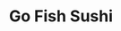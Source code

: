 ---
layout: place
title: Go Fish Sushi
permalink: /iowa/burlington/go-fish-sushi.html
stateAbbr: IA
stateName: Iowa
cityName: Burlington
seo:
  type: restaurant
  links: https://www.facebook.com/gofishsushi322/
place_id: ChIJBZ7GOHcx4YcRouX_0YmSbuA
photos:
  - name: >-
      places/ChIJBZ7GOHcx4YcRouX_0YmSbuA/photos/AeeoHcKLaSydCqzwENNG00PMbdsq36C7itcaeGpBnCLWupWxCYDhSj-mmIFfcPnIdoJtZkzprNxJvs1XrVFlOG7Ox3dsae8_NQIdH5S0zzTOhydLz75LGfAtZkBArETDbvcVbewG5bGutoUiLtZ5zZ_6N1NbhYpiscMPvBSPQIOeddAZeFX8gCiXXLJiD0vrMLBT5C3ROiX3iV_n9Ux50Sl614cypgx8wcYRUYdpcJDFhx5qMnFrKtQSPX5Ps48y_jOX--IttpvTcz4f99rDicyi_RpwrPuplU0PecpfiNKhvVyHoA
    widthPx: 4032
    heightPx: 3024
    authorAttributions:
      - displayName: Go Fish Sushi
        uri: https://maps.google.com/maps/contrib/113410704579190528435
        photoUri: >-
          https://lh3.googleusercontent.com/a-/ALV-UjXsRIYvXgKWFq3xaDOt5ODW6WEBQ8KvX-RgMhHdp3e1pWwWKxM=s100-p-k-no-mo
    flagContentUri: >-
      https://www.google.com/local/imagery/report/?cb_client=maps_api_places.places_api&image_key=!1e10!2sAF1QipP02fk8Q4opL68QimM4BLQfijYiUZvDZlYPC_2O&hl=en-US
    googleMapsUri: >-
      https://www.google.com/maps/place//data=!3m4!1e2!3m2!1sAF1QipP02fk8Q4opL68QimM4BLQfijYiUZvDZlYPC_2O!2e10!4m2!3m1!1s0x87e1317738c69e05:0xe06e9289d1ffe5a2
  - name: >-
      places/ChIJBZ7GOHcx4YcRouX_0YmSbuA/photos/AeeoHcIaYkUgPJSp30PVW0gyUj_tHWG4CdijHqX-8WHEJtneGRzxfFGXruqmk1o7tw9CF2IvHw4KwmHfQjJjL_Qxa-YIKRaUUjY4kW_cxx713Wjj8YzIbeNuQvS4HqesaOqzwjAXqf73YTAoTcsl-gZ15CKY-M703uiDURFzRYFVmoE8_zAiXAzK6ZQcmEvqz7IHYpogt_Ly9aGQhaPcaxEzycJQAesRtrdcuYH-EOCximAtVI-Oi45p91jz_Bk9PGiNCSwAfMdatOAtM2x6HAbFeRVKE1fOqRWtrEbMo8DZ_ttm7PoFXA-g-GPol4UFwBxW26TdPno6YFJQqbBDSR1yIXmFt7DQr0YITXMft-C-g1tGdFjXjW8H0UFwH3L7YkmnkkMCTKstDBBa-UPaRG1K8J0GlQLs7nKtECxqznlpQFU
    widthPx: 4800
    heightPx: 3600
    authorAttributions:
      - displayName: Casey Harper
        uri: https://maps.google.com/maps/contrib/105268085759268574470
        photoUri: >-
          https://lh3.googleusercontent.com/a-/ALV-UjVvAP9jGVOZbm0p7RuWmV-gQGl3w9-89V-EyoRYzQP31r9I3NXcLw=s100-p-k-no-mo
    flagContentUri: >-
      https://www.google.com/local/imagery/report/?cb_client=maps_api_places.places_api&image_key=!1e10!2sCIHM0ogKEICAgICWvKKALw&hl=en-US
    googleMapsUri: >-
      https://www.google.com/maps/place//data=!3m4!1e2!3m2!1sCIHM0ogKEICAgICWvKKALw!2e10!4m2!3m1!1s0x87e1317738c69e05:0xe06e9289d1ffe5a2
  - name: >-
      places/ChIJBZ7GOHcx4YcRouX_0YmSbuA/photos/AeeoHcIMHnX2QfStxt2ygbMhEYSLuW4VxU02K5eg07kuU5DOnkUTSyBC8NffGZuMfzQ2tmYgD-a--yQMWffjKQtoGwmn0-n-GvEPXoex1HuISebzLyBZXgd7h9hfy7jQy-uIRraamNr282TFlSwsVaSLb1p6RGykK1aFas9qjxAdcZ1ckDpTchG7llWo1qd_knqgj_gGjJQO12IcUkOBI3ih_Zt9gVJqS_WK89mQmsbsWg45NL3Rw9zVSdupszwuXT5bBWfaQkIeOTsgRXfNkiv8ONcFoTU2KWahxT73f41JUaL6oEJ-J7IvZQE7Mf_k5IRhSKg0cmRbx6vyV-ueeRxzTUw2AUUt27EbkEHZ_XMb4uybw7EejRp5FVUAdRMuQu-c0UItFglYZwTpjqEQzWEpTdk7OxK968k9utYLF76ErlnJsiJYyBWuhibq_xntdgJE
    widthPx: 3024
    heightPx: 4032
    authorAttributions:
      - displayName: Dan Diener
        uri: https://maps.google.com/maps/contrib/112166573450435999055
        photoUri: >-
          https://lh3.googleusercontent.com/a-/ALV-UjWYkOH0VmJAgRy7iIU71FJgCEqYCsjZhni2SRTWfk-m1_gzQY95=s100-p-k-no-mo
    flagContentUri: >-
      https://www.google.com/local/imagery/report/?cb_client=maps_api_places.places_api&image_key=!1e10!2sCIABIhAGbyfQgiyI0GfwbIcABIj5&hl=en-US
    googleMapsUri: >-
      https://www.google.com/maps/place//data=!3m4!1e2!3m2!1sCIABIhAGbyfQgiyI0GfwbIcABIj5!2e10!4m2!3m1!1s0x87e1317738c69e05:0xe06e9289d1ffe5a2
  - name: >-
      places/ChIJBZ7GOHcx4YcRouX_0YmSbuA/photos/AeeoHcKrHQAJKF5yMQpwqiUBtpGgYsbLc3k6tg-IUNBUwQe1UvyG6MsAxl98pW0bBrGE7Nis5wUCZCmQPHoWbzhKRhVD3wWVUQRswxJk6a-8o9BjnT3IlXHd-jJHxthg_ODwpsSy5MokZrdI2GN-WUqI9-IKIIl1_zdLP242zBHNuUEjQSshjxcKN_3OnMGiyTgC1IumjFXtSrutR9ylSwutH6c_Nq2O1q4GE91TvMIRWYHDvHRZB76BZ7E3bffFhCMd3SjwC3LB8q--1sLoGeqwkUN_qEGfhWu2bq7iUUg_shV5d8hTWeGYx-ndlBa5-snN3ORbKsGxfhkfkaTJV3buBhtE0ULB7vs64OvSHpgJjgfNg62v45Cvr99zsnSJp0yuLfhQmddbLscH8rD2X6Oit9_KqkvbzYbq0ZYlbnP--NBrJQ
    widthPx: 4032
    heightPx: 2268
    authorAttributions:
      - displayName: Artemio Santiago
        uri: https://maps.google.com/maps/contrib/107022415830641292343
        photoUri: >-
          https://lh3.googleusercontent.com/a-/ALV-UjV9F253pv1_TKzkETwQ5EqT_F2Adrf9dMIQykBOiE9AusFFDqk6=s100-p-k-no-mo
    flagContentUri: >-
      https://www.google.com/local/imagery/report/?cb_client=maps_api_places.places_api&image_key=!1e10!2sCIHM0ogKEICAgICW-6eRFQ&hl=en-US
    googleMapsUri: >-
      https://www.google.com/maps/place//data=!3m4!1e2!3m2!1sCIHM0ogKEICAgICW-6eRFQ!2e10!4m2!3m1!1s0x87e1317738c69e05:0xe06e9289d1ffe5a2
  - name: >-
      places/ChIJBZ7GOHcx4YcRouX_0YmSbuA/photos/AeeoHcJ5NCMHojlUys9mTgO6JM1e7QAoqHG3EUGjaiUbPfKgI6C1-pBu8b7SKX70ssMxqdxNV_qAr2GGiF0dWfruvFtD8KOYulgb-Q5P6Tarxyk3RKj8ymzg3rQ__wY1UwCBG_tmNO4y1yHwze1mfMRdINTsASta8ldOhAGDur78jm8s9Git9z0LnRtOmZDTWMpAoC86qzCEFQVKUwSOhbYVxSH_CIoTd8lH8UZ_OXRXlLcWhbT-gfp8oAP33XBMkyjJs6MDj53iOveU1JxKgpk8IbJaHYqzy1S0jJMRzVRTn5oylQ
    widthPx: 1868
    heightPx: 4000
    authorAttributions:
      - displayName: Go Fish Sushi
        uri: https://maps.google.com/maps/contrib/113410704579190528435
        photoUri: >-
          https://lh3.googleusercontent.com/a-/ALV-UjXsRIYvXgKWFq3xaDOt5ODW6WEBQ8KvX-RgMhHdp3e1pWwWKxM=s100-p-k-no-mo
    flagContentUri: >-
      https://www.google.com/local/imagery/report/?cb_client=maps_api_places.places_api&image_key=!1e10!2sAF1QipPgaMBgMJTmQdZk58VN46jj_K41tRbfQt3UVeo4&hl=en-US
    googleMapsUri: >-
      https://www.google.com/maps/place//data=!3m4!1e2!3m2!1sAF1QipPgaMBgMJTmQdZk58VN46jj_K41tRbfQt3UVeo4!2e10!4m2!3m1!1s0x87e1317738c69e05:0xe06e9289d1ffe5a2
  - name: >-
      places/ChIJBZ7GOHcx4YcRouX_0YmSbuA/photos/AeeoHcKRIyKf6Mg99wz9EB9iXCGivbHWz_hKL8D0QHtbOQZgb37BcF7OnIZxsehh7fUb1Mk-uh4cpBODE-G0DgdMyvme_PMP28cGX9CbikAmoVIFjdF-3V6QXangBb4fhRPyoTd80GYPQ4Ro_ExnXrNiFE2UdEZTSp1q7o24PWYsK-uyn9WstgWSq7PZxD_JXjWXoUx4NmE-Q5R3SzTj9Co3lvmvcwSqmncai7lkh3pqFEa9g3Zne8GMSmfPeuRvJuKhS4NQYsYC3EQMzIglfceEi9r1AUTU4eMkUvfNbEVoaeymuA
    widthPx: 1536
    heightPx: 2048
    authorAttributions:
      - displayName: Go Fish Sushi
        uri: https://maps.google.com/maps/contrib/113410704579190528435
        photoUri: >-
          https://lh3.googleusercontent.com/a-/ALV-UjXsRIYvXgKWFq3xaDOt5ODW6WEBQ8KvX-RgMhHdp3e1pWwWKxM=s100-p-k-no-mo
    flagContentUri: >-
      https://www.google.com/local/imagery/report/?cb_client=maps_api_places.places_api&image_key=!1e10!2sAF1QipPvbyxTwebNV6oZNqFUBthQl_KDkez5Uc7znigo&hl=en-US
    googleMapsUri: >-
      https://www.google.com/maps/place//data=!3m4!1e2!3m2!1sAF1QipPvbyxTwebNV6oZNqFUBthQl_KDkez5Uc7znigo!2e10!4m2!3m1!1s0x87e1317738c69e05:0xe06e9289d1ffe5a2
  - name: >-
      places/ChIJBZ7GOHcx4YcRouX_0YmSbuA/photos/AeeoHcIEScbpylI_sdgoyYgN1mher1HXomMWCg5YPcQFalCYuE2JePF-XILaGPoMVk8qXxs06oE6MIrEmv6uOuV3h7AylsQ8iOczxHCSMQ21rclMlY_4odtY3A0cxGN90nBeNUt_VmyKo-vu9R5g72AdkdWmjD2hcQrCBYdeAE1GTJzXTbo8CBFUI0Rse5X-dWY3IToBosDZlnZRb91A9x_XSpS_vnYAIsc59EQL1PnJnq7JqkykzQ_JVzpS4d_hwtc4QPpzKN7YU5XPCdY-j7yBJdDFYkykzzeksuqjaPjI10JDP1PynXSxsAxx8IFqJ3Zv4STuCuezi-ZwqJzH3W0WmUsn_LEu6XwIUWY2Zl5Zx7_S38mDF_0fM1pAyw99jUXyetoVrwlH6ZvXyVA_37nue9AW5WuM7XduoiJUGkYCRzPymi0
    widthPx: 4000
    heightPx: 3000
    authorAttributions:
      - displayName: Tim Zimmerman
        uri: https://maps.google.com/maps/contrib/101607297948505577259
        photoUri: >-
          https://lh3.googleusercontent.com/a/ACg8ocJ1H0Q6xZO0OaFWbEZR_63eEFFIO_gLmAsJZsugDMScVnvV3A=s100-p-k-no-mo
    flagContentUri: >-
      https://www.google.com/local/imagery/report/?cb_client=maps_api_places.places_api&image_key=!1e10!2sCIHM0ogKEICAgIDTuYaG2QE&hl=en-US
    googleMapsUri: >-
      https://www.google.com/maps/place//data=!3m4!1e2!3m2!1sCIHM0ogKEICAgIDTuYaG2QE!2e10!4m2!3m1!1s0x87e1317738c69e05:0xe06e9289d1ffe5a2
  - name: >-
      places/ChIJBZ7GOHcx4YcRouX_0YmSbuA/photos/AeeoHcJikhft9zTUlcZuAVCyYwurTudwQ0vR7LqKJg5JGyNkagaCH1wp4IrO88Zk-jpNqZGi_rN_vpW_k7oMgOigOd-10AuHyPYAT6kLI2zp7dhsr9F9qzfX1pnOUejc_6i5tppz4uwJtpsU3Xm6HBOu3SjAUq3YOw66eeJ1jpWibyjZTaHPExX-e-vLI_fN3d947oaZjo2L0xYX9oDRCY6WPofP5XhX6Aa657DI6bJ7HEEeWI9yWe6enFvm9LqjUGRScfT2VQnsJ3Jst9Y9Pss5jOh94ZVcRh-XTaHmmoHl3k9wvA
    widthPx: 3200
    heightPx: 4800
    authorAttributions:
      - displayName: Go Fish Sushi
        uri: https://maps.google.com/maps/contrib/113410704579190528435
        photoUri: >-
          https://lh3.googleusercontent.com/a-/ALV-UjXsRIYvXgKWFq3xaDOt5ODW6WEBQ8KvX-RgMhHdp3e1pWwWKxM=s100-p-k-no-mo
    flagContentUri: >-
      https://www.google.com/local/imagery/report/?cb_client=maps_api_places.places_api&image_key=!1e10!2sAF1QipN4cwRnaMh0YRFd6LlwHqvUHti6SGQv3W1LcX7l&hl=en-US
    googleMapsUri: >-
      https://www.google.com/maps/place//data=!3m4!1e2!3m2!1sAF1QipN4cwRnaMh0YRFd6LlwHqvUHti6SGQv3W1LcX7l!2e10!4m2!3m1!1s0x87e1317738c69e05:0xe06e9289d1ffe5a2
  - name: >-
      places/ChIJBZ7GOHcx4YcRouX_0YmSbuA/photos/AeeoHcIS5asUUkdKfbwwFBKz9M8YPcFJ_ATqk1ktpzIjP57uB-JAIsb4A7ZMo7PMm1GCYyy0O7Q6nLN09NIopcaqQOTdJl7hNBSJkxoDLO8wuL_GfXmzPN0-phCGssgGkrfzEUbfSLi9KjzXNpS-n6KLsj8lHHEolOj2qnV7zewt8GRq7KaPTT0K9eua28-DbZxN8SxrAixLh4h_cntQJv4qmnxDuJDLmlA0rU5HZVtY0dPHeGxeUonBgiysH0pfDB7u85UgAsYNKhkUU-vcvpUqjFH4_Lo_n3EgF-0pr29a0y9kKw
    widthPx: 1868
    heightPx: 4000
    authorAttributions:
      - displayName: Go Fish Sushi
        uri: https://maps.google.com/maps/contrib/113410704579190528435
        photoUri: >-
          https://lh3.googleusercontent.com/a-/ALV-UjXsRIYvXgKWFq3xaDOt5ODW6WEBQ8KvX-RgMhHdp3e1pWwWKxM=s100-p-k-no-mo
    flagContentUri: >-
      https://www.google.com/local/imagery/report/?cb_client=maps_api_places.places_api&image_key=!1e10!2sAF1QipNHRiex-emUgN8mtl9dBlZ1xC2MW_pdGxLlj6nF&hl=en-US
    googleMapsUri: >-
      https://www.google.com/maps/place//data=!3m4!1e2!3m2!1sAF1QipNHRiex-emUgN8mtl9dBlZ1xC2MW_pdGxLlj6nF!2e10!4m2!3m1!1s0x87e1317738c69e05:0xe06e9289d1ffe5a2
  - name: >-
      places/ChIJBZ7GOHcx4YcRouX_0YmSbuA/photos/AeeoHcIZ-5Aqn5AaLMSp6snwhFoj7ANxSuyFIQmHl_gjSnlzTWbDcqaiVBulqt3xVwF5B0KghR9ffcFqxQ4C4ma8bG0EvEpT0vER99R5m5XKcDLBVTZe-Iockab0AEF6M3r-dxUrxhhavFsdEMc4Ydk52CZQMPVBbv4P8epzfXyItg_gMaVuPtBmUMjbLMD1nRamairKo2pC1r4zl_rvp5D7htfPkH0zlobzep8qJqTTrdVE4nuLzyIHCE6K0RLGxZ4mogknDBVzlRVRbsDtzCDl3Scx_Fq6p-WPHYSIgamT5jXs1g
    widthPx: 3024
    heightPx: 4032
    authorAttributions:
      - displayName: Go Fish Sushi
        uri: https://maps.google.com/maps/contrib/113410704579190528435
        photoUri: >-
          https://lh3.googleusercontent.com/a-/ALV-UjXsRIYvXgKWFq3xaDOt5ODW6WEBQ8KvX-RgMhHdp3e1pWwWKxM=s100-p-k-no-mo
    flagContentUri: >-
      https://www.google.com/local/imagery/report/?cb_client=maps_api_places.places_api&image_key=!1e10!2sAF1QipMB0KBPOdaC4dUR2o-myzxgtRqXBSezdymBDb7V&hl=en-US
    googleMapsUri: >-
      https://www.google.com/maps/place//data=!3m4!1e2!3m2!1sAF1QipMB0KBPOdaC4dUR2o-myzxgtRqXBSezdymBDb7V!2e10!4m2!3m1!1s0x87e1317738c69e05:0xe06e9289d1ffe5a2
address: 322 N 4th St, Burlington, IA 52601, USA
street: 322 N 4th St
city: Burlington
state: IA
zip: '52601'
country: USA
neighborhood: null
latitude: '40.810853'
longitude: '-91.103461'
accessibility_options:
  wheelchairAccessibleParking: true
  wheelchairAccessibleRestroom: true
  wheelchairAccessibleSeating: true
business_status: OPERATIONAL
name: Go Fish Sushi
google_maps_links:
  directionsUri: >-
    https://www.google.com/maps/dir//''/data=!4m7!4m6!1m1!4e2!1m2!1m1!1s0x87e1317738c69e05:0xe06e9289d1ffe5a2!3e0
  placeUri: https://maps.google.com/?cid=16172024432565413282
  writeAReviewUri: >-
    https://www.google.com/maps/place//data=!4m3!3m2!1s0x87e1317738c69e05:0xe06e9289d1ffe5a2!12e1
  reviewsUri: >-
    https://www.google.com/maps/place//data=!4m4!3m3!1s0x87e1317738c69e05:0xe06e9289d1ffe5a2!9m1!1b1
  photosUri: >-
    https://www.google.com/maps/place//data=!4m3!3m2!1s0x87e1317738c69e05:0xe06e9289d1ffe5a2!10e5
primary_type: Sushi Restaurant
opening_hours:
  regular: null
  current: null
secondary_opening_hours:
  regular:
    weekdayDescriptions: null
    type: null
  current:
    weekdayDescriptions: null
    type: null
phone: (319) 752-7089
price_level: null
price_range: $20 &ndash; $30
rating: '4.4'
rating_count: 0
website: https://www.facebook.com/gofishsushi322/
description: >-
  Explore Go Fish Sushi in Burlington, IA$$$Go Fish Sushi in Burlington, IA,
  stands out as a modern spot for fresh sushi and seafood dishes, offering a
  casual and inviting atmosphere that appeals to sushi enthusiasts. This
  restaurant features a cozy space where diners can enjoy a variety of rolls and
  specialties, with options that cater to different tastes and dietary
  preferences. Accessibility is a key highlight, including wheelchair-friendly
  parking, restrooms, and seating, making it welcoming for all visitors. The
  menu includes reasonably priced items like specialty rolls and appetizers,
  served alongside beverages such as beer and wine for a complete dining
  experience. Whether you're searching for top-rated sushi restaurants near you,
  this location delivers on quality and value in a relaxed setting.
generative_summary: >-
  Explore Go Fish Sushi in Burlington, IA$$$Go Fish Sushi in Burlington, IA,
  stands out as a modern spot for fresh sushi and seafood dishes, offering a
  casual and inviting atmosphere that appeals to sushi enthusiasts. This
  restaurant features a cozy space where diners can enjoy a variety of rolls and
  specialties, with options that cater to different tastes and dietary
  preferences. Accessibility is a key highlight, including wheelchair-friendly
  parking, restrooms, and seating, making it welcoming for all visitors. The
  menu includes reasonably priced items like specialty rolls and appetizers,
  served alongside beverages such as beer and wine for a complete dining
  experience. Whether you're searching for top-rated sushi restaurants near you,
  this location delivers on quality and value in a relaxed setting.
generative_disclosure: Summarized by AI using the Grok-3-Mini model.
reviews:
  - name: >-
      places/ChIJBZ7GOHcx4YcRouX_0YmSbuA/reviews/ChZDSUhNMG9nS0VJQ0FnSUQzbE5mQmJnEAE
    relativePublishTimeDescription: 5 months ago
    rating: 4
    text:
      text: >-
        First experience at this restaurant. I had heard a lot of good things
        and overall they lived up to the hype. I was pleased to find out they
        weren't as expensive as I had been led to believe. The quality and
        portion size was worth the cost. Plain rolls were as low as $5 with
        specialty rolls as high as $20. The seared steak roll was massive and
        delicious. The crab rangoon roll was very good (they use imitation crab)
        and the old smokey roll was good but the hickory smoke flavor was tad
        overwhelming for me. The dynamite shrimp was... Well, dynomite! Lol.
        Worth the trip but will prolly do take-out next time.
      languageCode: en
    originalText:
      text: >-
        First experience at this restaurant. I had heard a lot of good things
        and overall they lived up to the hype. I was pleased to find out they
        weren't as expensive as I had been led to believe. The quality and
        portion size was worth the cost. Plain rolls were as low as $5 with
        specialty rolls as high as $20. The seared steak roll was massive and
        delicious. The crab rangoon roll was very good (they use imitation crab)
        and the old smokey roll was good but the hickory smoke flavor was tad
        overwhelming for me. The dynamite shrimp was... Well, dynomite! Lol.
        Worth the trip but will prolly do take-out next time.
      languageCode: en
    authorAttribution:
      displayName: Jason Martin
      uri: https://www.google.com/maps/contrib/117488512567687015727/reviews
      photoUri: >-
        https://lh3.googleusercontent.com/a-/ALV-UjXfFEKmEtmqvbBwY-mmL4Wgzla_DH7jWL4oBjqSc_ts-ecMQrgZyg=s128-c0x00000000-cc-rp-mo-ba5
    publishTime: '2024-11-12T13:38:23.697929Z'
    flagContentUri: >-
      https://www.google.com/local/review/rap/report?postId=ChZDSUhNMG9nS0VJQ0FnSUQzbE5mQmJnEAE&d=17924085&t=1
    googleMapsUri: >-
      https://www.google.com/maps/reviews/data=!4m6!14m5!1m4!2m3!1sChZDSUhNMG9nS0VJQ0FnSUQzbE5mQmJnEAE!2m1!1s0x87e1317738c69e05:0xe06e9289d1ffe5a2
  - name: >-
      places/ChIJBZ7GOHcx4YcRouX_0YmSbuA/reviews/ChZDSUhNMG9nS0VJQ0FnTUNnOHFUNmV3EAE
    relativePublishTimeDescription: a month ago
    rating: 5
    text:
      text: >-
        Lunch is take out only. Special rolls were out of thos world! The spicy
        mayo is more spicy than I'm used to but very good and tolerable in
        little bits. Took more time than I expected but well worth the wait.
        Reasonable prices. Small dining room and comfortable.  Clean!!
      languageCode: en
    originalText:
      text: >-
        Lunch is take out only. Special rolls were out of thos world! The spicy
        mayo is more spicy than I'm used to but very good and tolerable in
        little bits. Took more time than I expected but well worth the wait.
        Reasonable prices. Small dining room and comfortable.  Clean!!
      languageCode: en
    authorAttribution:
      displayName: Jennifer Erickson
      uri: https://www.google.com/maps/contrib/111092361176592770154/reviews
      photoUri: >-
        https://lh3.googleusercontent.com/a/ACg8ocKEZgMNu6f2jyjCnyDBmaGI9sL_3mHIwLez5LujIFI7avcKQg=s128-c0x00000000-cc-rp-mo-ba3
    publishTime: '2025-02-15T18:55:08.634745Z'
    flagContentUri: >-
      https://www.google.com/local/review/rap/report?postId=ChZDSUhNMG9nS0VJQ0FnTUNnOHFUNmV3EAE&d=17924085&t=1
    googleMapsUri: >-
      https://www.google.com/maps/reviews/data=!4m6!14m5!1m4!2m3!1sChZDSUhNMG9nS0VJQ0FnTUNnOHFUNmV3EAE!2m1!1s0x87e1317738c69e05:0xe06e9289d1ffe5a2
  - name: >-
      places/ChIJBZ7GOHcx4YcRouX_0YmSbuA/reviews/ChZDSUhNMG9nS0VJQ0FnTUR3Z3RqdVdREAE
    relativePublishTimeDescription: 2 weeks ago
    rating: 2
    text:
      text: >-
        I was disappointed with the rice used for the food. It's apparent that
        sugar was added to the rice to sweeten it, which takes away from the
        simple, clean, and savory flavor you expect from sushi. The sweetness
        overpowers any other flavor, so much it was gross. Sugar on my fish is
        the last thing I want. Doesn't really taste like sushi with the rice so
        sweet. It kind of ruined the experience for my wife and I, and cravings
        were not sated.


        If I wanted to eat sugar I'd go anywhere else for food. Pretty
        dissapointing flavor, especially for the price. Wish I hadn't ordered as
        much as I did, but this is the only sushi I've ever eaten with sweet
        rice, and I've eaten a lot of sushi in my life. 90 bucks down the drain
        with the 5 rolls we had ordered. The Miso soup was good, but rice is
        about 70% or more of the food makeup on the menu.
      languageCode: en
    originalText:
      text: >-
        I was disappointed with the rice used for the food. It's apparent that
        sugar was added to the rice to sweeten it, which takes away from the
        simple, clean, and savory flavor you expect from sushi. The sweetness
        overpowers any other flavor, so much it was gross. Sugar on my fish is
        the last thing I want. Doesn't really taste like sushi with the rice so
        sweet. It kind of ruined the experience for my wife and I, and cravings
        were not sated.


        If I wanted to eat sugar I'd go anywhere else for food. Pretty
        dissapointing flavor, especially for the price. Wish I hadn't ordered as
        much as I did, but this is the only sushi I've ever eaten with sweet
        rice, and I've eaten a lot of sushi in my life. 90 bucks down the drain
        with the 5 rolls we had ordered. The Miso soup was good, but rice is
        about 70% or more of the food makeup on the menu.
      languageCode: en
    authorAttribution:
      displayName: CP
      uri: https://www.google.com/maps/contrib/112481394808487327988/reviews
      photoUri: >-
        https://lh3.googleusercontent.com/a-/ALV-UjWXits5i4EHyQKcEn6tr-528TLi7TBCRWfxgAXGxoiMXjNvo4syzw=s128-c0x00000000-cc-rp-mo-ba3
    publishTime: '2025-03-24T17:12:36.356604Z'
    flagContentUri: >-
      https://www.google.com/local/review/rap/report?postId=ChZDSUhNMG9nS0VJQ0FnTUR3Z3RqdVdREAE&d=17924085&t=1
    googleMapsUri: >-
      https://www.google.com/maps/reviews/data=!4m6!14m5!1m4!2m3!1sChZDSUhNMG9nS0VJQ0FnTUR3Z3RqdVdREAE!2m1!1s0x87e1317738c69e05:0xe06e9289d1ffe5a2
  - name: >-
      places/ChIJBZ7GOHcx4YcRouX_0YmSbuA/reviews/ChRDSUhNMG9nS0VJQ0FnSUQ2b2FOThAB
    relativePublishTimeDescription: a year ago
    rating: 5
    text:
      text: >-
        Have had dinner here many times and each time, we've had a wonderful
        meal.  My hubby likes the beef & reef (left) and I tried a new one, sumo
        salmon(right) I loved it, wonderful flavor. If you like salmon, it's a
        most try there!
      languageCode: en
    originalText:
      text: >-
        Have had dinner here many times and each time, we've had a wonderful
        meal.  My hubby likes the beef & reef (left) and I tried a new one, sumo
        salmon(right) I loved it, wonderful flavor. If you like salmon, it's a
        most try there!
      languageCode: en
    authorAttribution:
      displayName: Tammy Hobbs
      uri: https://www.google.com/maps/contrib/100895011266498049293/reviews
      photoUri: >-
        https://lh3.googleusercontent.com/a-/ALV-UjXScZH_tOrjcByogsusuqfuWV87v17VRQp6oaGGdfiqnaYkFh_S=s128-c0x00000000-cc-rp-mo-ba5
    publishTime: '2023-12-10T00:30:12.507722Z'
    flagContentUri: >-
      https://www.google.com/local/review/rap/report?postId=ChRDSUhNMG9nS0VJQ0FnSUQ2b2FOThAB&d=17924085&t=1
    googleMapsUri: >-
      https://www.google.com/maps/reviews/data=!4m6!14m5!1m4!2m3!1sChRDSUhNMG9nS0VJQ0FnSUQ2b2FOThAB!2m1!1s0x87e1317738c69e05:0xe06e9289d1ffe5a2
  - name: >-
      places/ChIJBZ7GOHcx4YcRouX_0YmSbuA/reviews/ChdDSUhNMG9nS0VJQ0FnSUNHZzgzVHpnRRAB
    relativePublishTimeDescription: 3 years ago
    rating: 5
    text:
      text: >-
        I’m soooo picky when it comes to sushi but these guys really hit the
        nail on the head!! From the appetizer, to the sushi, to the entree
        everything was AMAZING. The top dogs Ryne and Mason have amazing
        customer service. I really cannot recommend this place enough! If you’re
        thinking about trying it- do it! You won’t be sorry. Definitely the best
        sushi within at least 50 miles of Burlington
      languageCode: en
    originalText:
      text: >-
        I’m soooo picky when it comes to sushi but these guys really hit the
        nail on the head!! From the appetizer, to the sushi, to the entree
        everything was AMAZING. The top dogs Ryne and Mason have amazing
        customer service. I really cannot recommend this place enough! If you’re
        thinking about trying it- do it! You won’t be sorry. Definitely the best
        sushi within at least 50 miles of Burlington
      languageCode: en
    authorAttribution:
      displayName: Alexis Jones
      uri: https://www.google.com/maps/contrib/110660115959225099115/reviews
      photoUri: >-
        https://lh3.googleusercontent.com/a-/ALV-UjWJ-2-MH5QA2aGx4pRKGdMdXcub7XgPQGBlNcDHsa_7bb4X0DFA=s128-c0x00000000-cc-rp-mo
    publishTime: '2021-11-07T18:22:06.280592Z'
    flagContentUri: >-
      https://www.google.com/local/review/rap/report?postId=ChdDSUhNMG9nS0VJQ0FnSUNHZzgzVHpnRRAB&d=17924085&t=1
    googleMapsUri: >-
      https://www.google.com/maps/reviews/data=!4m6!14m5!1m4!2m3!1sChdDSUhNMG9nS0VJQ0FnSUNHZzgzVHpnRRAB!2m1!1s0x87e1317738c69e05:0xe06e9289d1ffe5a2
review_summary: >-
  What Visitors Think of This Local Sushi Favorite$$$Folks who stop by this
  sushi spot often rave about the fresh flavors and generous portions that make
  meals feel worthwhile, with many highlighting the tasty rolls and appetizers
  as standout choices. While most agree that the prices are fair and the overall
  vibe is comfortable and clean, a few mention that certain dishes might have a
  sweeter profile than expected, which could surprise traditional sushi lovers.
  Despite the occasional mixed feedback on specific flavors, the general
  consensus leans toward it being a solid pick for anyone craving reliable
  Japanese-inspired fare in the area. Overall, it's praised for its quick
  service during takeout and the welcoming environment, encouraging repeat
  visits for those exploring the best sushi options nearby. If you're on the
  hunt for sushi places that deliver good value and tasty bites, this one tends
  to leave a positive impression for most diners.
review_disclosure: Summarized by AI using the Grok-3-Mini model.
parking_options:
  freeStreetParking: true
  valetParking: false
payment_options:
  acceptsCreditCards: true
  acceptsDebitCards: true
  acceptsCashOnly: false
allow_dogs: null
curbside_pickup: false
delivery: false
dine_in: true
good_for_children: false
good_for_groups: null
good_for_sports: false
live_music: false
menu_for_children: false
outdoor_seating: false
reservable: true
restroom: true
serves_beer: true
serves_breakfast: null
serves_brunch: false
serves_cocktails: null
serves_coffee: null
serves_dinner: true
serves_dessert: true
serves_lunch: true
serves_vegetarian_food: null
serves_wine: true
takeout: true
update_category: pro
places_description: null

---